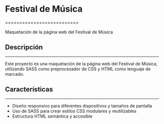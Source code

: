 # Festival de Música
==========================

Maquetación de la página web del Festival de Música

## Descripción
---------------

Este proyecto es una maquetación de la página web del Festival de Música, utilizando SASS como preprocesador de CSS y HTML como lenguaje de marcado.

## Características
--------------------

* Diseño responsivo para diferentes dispositivos y tamaños de pantalla
* Uso de SASS para crear estilos CSS modulares y reutilizables
* Estructura HTML semántica y accesible
